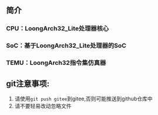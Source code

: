## 简介
### CPU：LoongArch32_Lite处理器核心  
### SoC：基于LoongArch32_Lite处理器的SoC  
### TEMU：LoongArch32指令集仿真器  

## git注意事项:
1. 请使用`git push gitee`到gitee,否则可能推送到github仓库中
2. 请不要轻易改动忽略文件